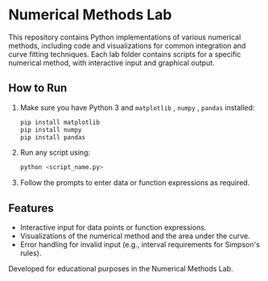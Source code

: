 # Numerical Methods Lab

This repository contains Python implementations of various numerical methods, including code and visualizations for common integration and curve fitting techniques. Each lab folder contains scripts for a specific numerical method, with interactive input and graphical output.


## How to Run
1. Make sure you have Python 3 and `matplotlib` , `numpy` , `pandas` installed:
   ```sh
   pip install matplotlib
   pip install numpy
   pip install pandas
   ```
2. Run any script using:
   ```sh
   python <script_name.py>
   ```
3. Follow the prompts to enter data or function expressions as required.

## Features
- Interactive input for data points or function expressions.
- Visualizations of the numerical method and the area under the curve.
- Error handling for invalid input (e.g., interval requirements for Simpson's rules).

Developed for educational purposes in the Numerical Methods Lab.
